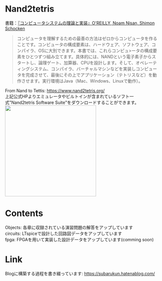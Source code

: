# Nand2tetris
書籍：[『コンピュータシステムの理論と実装』O'REILLY, Noam Nisan, Shimon Schocken](https://www.oreilly.co.jp/books/9784873117126/)<br>
>コンピュータを理解するための最善の方法はゼロからコンピュータを作ることです。コンピュータの構成要素は、ハードウェア、ソフトウェア、コンパイラ、OSに大別できます。本書では、これらコンピュ>ータの構成要素をひとつずつ組み立てます。具体的には、NANDという電子素子からスタートし、論理ゲート、加算器、CPUを設計します。そして、オペレーティングシステム、コンパイラ、バーチャルマシンなどを実装しコンピュータを完成させて、最後にその上でアプリケーション（テトリスなど）を動作させます。実行環境はJava（Mac、Windows、Linuxで動作）。<br>

From Nand to Tettis: https://www.nand2tetris.org/ <br>
上記公式HPよりエミュレータやビルトインが含まれているソフト一式"Nand2tetris Software Suite"をダウンロードすることができます。<br>
<img src="https://user-images.githubusercontent.com/74296872/157625149-95abf136-e6d1-490b-bef9-544da566ea28.jpeg" width="300">


# Contents
Objects: 各章に収録されている演習問題の解答をアップしています<br>
circuits: LTspiceで設計した回路図データをアップしています <br>
fpga: FPGAを用いて実装した設計データをアップしています(comming soon)<br>

# Link
Blogに構築する過程を書き綴っています: https://subarukun.hatenablog.com/
